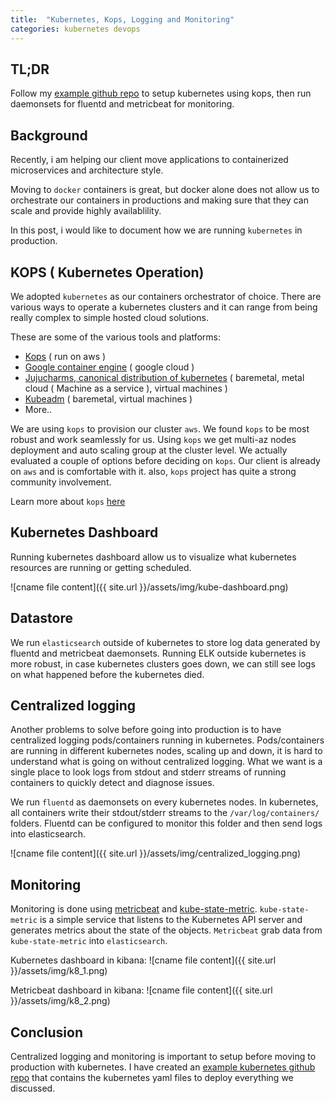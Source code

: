 ```yaml
---
title:  "Kubernetes, Kops, Logging and Monitoring"
categories: kubernetes devops
---
```


## TL;DR 
Follow my [example github repo](https://github.com/Misterhex/kubernetes-logging-monitoring-example) to setup kubernetes using kops, then run daemonsets for fluentd and metricbeat for monitoring.

## Background
Recently, i am helping our client move applications to containerized microservices and architecture style.

Moving to `docker` containers is great, but docker alone does not allow us to orchestrate our containers in productions and making sure that they can scale and provide highly availablility.

In this post, i would like to document how we are running `kubernetes` in production.

## KOPS ( Kubernetes Operation)

We adopted `kubernetes` as our containers orchestrator of choice. There are various ways to operate a kubernetes clusters and it can range from being really complex to simple hosted cloud solutions.

These are some of the various tools and platforms:

- [Kops](https://github.com/kubernetes/kops) ( run on aws )
- [Google container engine](https://cloud.google.com/container-engine/) ( google cloud )
- [Jujucharms, canonical distribution of kubernetes](https://www.ubuntu.com/kubernetes) ( baremetal, metal cloud ( Machine as a service ), virtual machines )
- [Kubeadm](https://kubernetes.io/docs/setup/independent/create-cluster-kubeadm/) ( baremetal, virtual machines )
- More..

We are using `kops` to provision our cluster `aws`. We found `kops` to be most robust and work seamlessly for us. Using `kops` we get multi-az nodes deployment and auto scaling group at the cluster level. We actually evaluated a couple of options before deciding on `kops`. Our client is already on `aws` and is comfortable with it. also, `kops` project has quite a strong community involvement. 

Learn more about `kops` [here](https://github.com/kubernetes/kops)

## Kubernetes Dashboard

Running kubernetes dashboard allow us to visualize what kubernetes resources are running or getting scheduled.

![cname file content]({{ site.url }}/assets/img/kube-dashboard.png)

## Datastore

We run `elasticsearch` outside of kubernetes to store log data generated by fluentd and metricbeat daemonsets. Running ELK outside kubernetes is more robust, in case kubernetes clusters goes down, we can still see logs on what happened before the kubernetes died.

## Centralized logging

Another problems to solve before going into production is to have centralized logging pods/containers running in kubernetes. Pods/containers are running in different kubernetes nodes, scaling up and down, it is hard to understand what is going on without centralized logging. What we want is a single place to look logs from stdout and stderr streams of running containers to quickly detect and diagnose issues.

We run `fluentd` as daemonsets on every kubernetes nodes. In kubernetes, all containers write their stdout/stderr streams to the `/var/log/containers/` folders. Fluentd can be configured to monitor this folder and then send logs into elasticsearch.

![cname file content]({{ site.url }}/assets/img/centralized_logging.png)

## Monitoring

Monitoring is done using [metricbeat](https://www.elastic.co/products/beats/metricbeat) and [kube-state-metric](https://github.com/kubernetes/kube-state-metrics). `kube-state-metric` is a simple service that listens to the Kubernetes API server and generates metrics about the state of the objects. `Metricbeat` grab data from `kube-state-metric` into `elasticsearch`.

Kubernetes dashboard in kibana:
![cname file content]({{ site.url }}/assets/img/k8_1.png)

Metricbeat dashboard in kibana:
![cname file content]({{ site.url }}/assets/img/k8_2.png)

## Conclusion

Centralized logging and monitoring is important to setup before moving to production with kubernetes. I have created an [example kubernetes github repo](https://github.com/Misterhex/kubernetes-logging-monitoring-example) that contains the kubernetes yaml files to deploy everything we discussed.